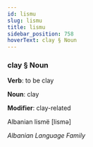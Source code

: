 ```yaml
---
id: lismu
slug: lismu
title: lismu
sidebar_position: 758
hoverText: clay § Noun
---
```


### clay § Noun

**Verb**: to be clay

**Noun**: clay

**Modifier**: clay-related

Albanian lismë [lismə]

*Albanian Language Family*